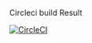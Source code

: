 Circleci  build Result

[![CircleCI](https://circleci.com/gh/sunnykeila/Kafka_library-events-producer.svg?style=svg)](https://circleci.com/gh/sunnykeila/Kafka_library-events-producer)
